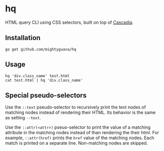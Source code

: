# hq
HTML query CLI using CSS selectors, built on top of [Cascadia](https://github.com/andybalholm/cascadia).


## Installation

```
go get github.com/mightyguava/hq
```

## Usage

```
hq 'div.class_name' test.html
cat test.html | hq 'div.class_name'
```

## Special pseudo-selectors

Use the `::text` pseudo-selector to recursively print the text nodes of matching nodes instead of rendering their HTML. Its behavior is the same as setting `--text`.

Use the `::attr(<attr>)` pseuo-selector to print the value of a matching attribute in the matching nodes instead of than rendering the their html. For example, `::attr(href)` prints the `href` value of the matching nodes. Each match is printed on a separate line. Non-matching nodes are skipped.
